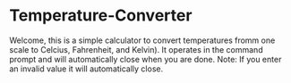 # Temperature-Converter

Welcome, this is a simple calculator to convert temperatures fromm one scale to Celcius, Fahrenheit, and Kelvin).
It operates in the command prompt and will automatically close when you are done.
Note: If you enter an invalid value it will automatically close.
